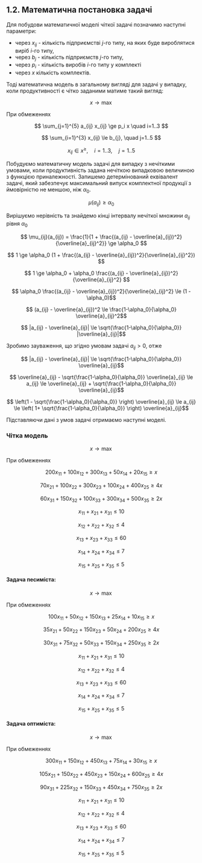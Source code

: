 ## 1.2. Математична постановка задачі

Для побудови математичної моделі чіткої задачі позначимо наступні параметри:
- через $x_{ij}$ - кількість підприємстві $j$-го типу, на яких буде вироблятися виріб $i$-го типу, 
- через $b_{j}$ - кількість підприємств $j$-го типу, 
- через $p_i$ - кількість виробів $i$-го типу у комплекті
- через $x$ кількість комплектів. 
  
Тоді математична модель в загальному вигляді для задачі у випадку, коли продуктивності є чітко заданими матиме такий вигляд:

$$ x \rightarrow \max $$

При обмеженнях

$$ \sum_{j=1}^{5} a_{ij} x_{ij} \ge p_i x \quad i=1..3 $$

$$ \sum_{i=1}^{3} x_{ij} \le b_{j}, \quad j=1..5 $$

$$ x_{ij} \in x^{\ge} , \quad i=1..3, \quad j=1..5 $$

Побудуємо математичну модель задачі для випадку з нечіткими умовами, коли продуктивність задана нечіткою випадковою величиною з функцією приналежності. Запишемо детермінований еквівалент задачі, який забезпечує максимальний випуск комплектної продукції з ймовірністю не меншою, ніж $\alpha_0$.

$$ \mu(a_{ij})  \ge \alpha_0 $$

Вирішуємо нерівність та знайдемо кінці інтервалу нечіткої множини $a_{ij}$ рівня $\alpha_0$

$$ \mu_{ij}(a_{ij}) = \frac{1}{1 + \frac{(a_{ij} - \overline{a}_{ij})^2}{\overline{a}_{ij}^2}} \ge \alpha_0 $$

$$ 1 \ge \alpha_0 (1 + \frac{(a_{ij} - \overline{a}_{ij})^2}{\overline{a}_{ij}^2}) $$

$$ 1 \ge \alpha_0 + \alpha_0 \frac{(a_{ij} - \overline{a}_{ij})^2}{\overline{a}_{ij}^2} $$

$$ \alpha_0 \frac{(a_{ij} - \overline{a}_{ij})^2}{\overline{a}_{ij}^2} \le (1 - \alpha_0)$$

$$ (a_{ij} - \overline{a}_{ij})^2 \le \frac{1-\alpha_0}{\alpha_0} \overline{a}_{ij}^2$$

$$ |a_{ij} - \overline{a}_{ij}| \le \sqrt{\frac{1-\alpha_0}{\alpha_0}} |\overline{a}_{ij}|$$

Зробимо зауваження, що згідно умовам задачі ${a}_{ij} > 0$, отже 

$$ |a_{ij} - \overline{a}_{ij}| \le \sqrt{\frac{1-\alpha_0}{\alpha_0}} \overline{a}_{ij}$$

$$ \overline{a}_{ij} - \sqrt{\frac{1-\alpha_0}{\alpha_0}} \overline{a}_{ij} \le a_{ij} \le \overline{a}_{ij} + \sqrt{\frac{1-\alpha_0}{\alpha_0}} \overline{a}_{ij}$$

$$ \left(1 - \sqrt{\frac{1-\alpha_0}{\alpha_0}} \right) \overline{a}_{ij} \le a_{ij} \le \left( 1+ \sqrt{\frac{1-\alpha_0}{\alpha_0}} \right) \overline{a}_{ij}$$

Підставляючи дані з умов задачі отримаємо наступні моделі.
### Чітка модель

$$ x \rightarrow \max $$

При обмеженнях

$$ 200 x_{11} + 100 x_{12} + 300 x_{13} +  50 x_{14} +  20 x_{15} \ge x
$$

$$ 70 x_{21} + 100 x_{22} + 300 x_{23} + 100 x_{24} + 400 x_{25} \ge 4x 
$$

$$ 60 x_{31} + 150 x_{32} + 100 x_{33} + 300 x_{34} + 500 x_{35} \ge 2x
$$

$$ x_{11} + x_{21} + x_{31} \le 10 $$

$$ x_{12} + x_{22} + x_{32} \le 4 $$

$$ x_{13} + x_{23} + x_{33} \le 60 $$

$$ x_{14} + x_{24} + x_{34} \le 7 $$

$$ x_{15} + x_{25} + x_{35} \le 5 $$

#### Задача песиміста:

$$ x \rightarrow \max $$

При обмеженнях

$$ 100 x_{11} +  50 x_{12} + 150 x_{13} +  25 x_{14} +  10 x_{15} \ge x $$

$$ 35 x_{21} +  50 x_{22} + 150 x_{23} +  50 x_{24} + 200 x_{25} \ge 4x $$

$$ 30 x_{31} +  75 x_{32} +  50 x_{33} + 150 x_{34} + 250 x_{35} \ge 2x $$

$$ x_{11} + x_{21} + x_{31} \le 10 $$

$$ x_{12} + x_{22} + x_{32} \le 4 $$

$$ x_{13} + x_{23} + x_{33} \le 60 $$

$$ x_{14} + x_{24} + x_{34} \le 7 $$

$$ x_{15} + x_{25} + x_{35} \le 5 $$

#### Задача оптиміста:

$$ x \rightarrow \max $$

При обмеженнях

$$ 300 x_{11} + 150 x_{12} + 450 x_{13} +  75 x_{14} +  30 x_{15}  \ge x $$

$$ 105 x_{21} + 150 x_{22} + 450 x_{23} + 150 x_{24} + 600 x_{25} \ge 4x $$

$$ 90 x_{31} + 225 x_{32} + 150 x_{33} + 450 x_{34} + 750 x_{35} \ge 2x $$

$$ x_{11} + x_{21} + x_{31} \le 10 $$

$$ x_{12} + x_{22} + x_{32} \le 4 $$

$$ x_{13} + x_{23} + x_{33} \le 60 $$

$$ x_{14} + x_{24} + x_{34} \le 7 $$

$$ x_{15} + x_{25} + x_{35} \le 5 $$

